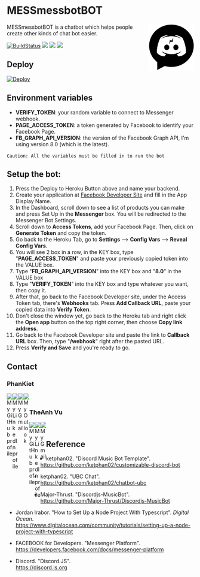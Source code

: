 # MESSmessbotBOT

<img src="https://raw.githubusercontent.com/ketphan02/MessMessBotBot/master/src/utils/images/logo.png" alt="logo" align="right" width=25%/>

MESSmessbotBOT is a chatbot which helps people create other kinds of chat bot easier.

[![BuildStatus](https://img.shields.io/travis/motdotla/dotenv/master.svg?style=flat-square)](https://dashboard.heroku.com/apps/mess-messbot-bot)
<img src="https://img.shields.io/badge/license-MIT-yellowgreen"/>
<img src="https://img.shields.io/badge/author-PhanKiet-orange"/>
<img src="https://img.shields.io/badge/language-TypeScript-informational"/>

## Deploy

[![Deploy](https://www.herokucdn.com/deploy/button.svg)](https://heroku.com/deploy?template=https://github.com/ketphan02/MessMessBotBot)

## Environment variables
- **VERIFY_TOKEN**: your random variable to connect to Messenger webhook.
- **PAGE_ACCESS_TOKEN**: a token generated by Facebook to identify your Facebook Page.
- **FB_GRAPH_API_VERSION**: the version of the Facebook Graph API, I'm using version 8.0 (which is the latest).
```
Caution: All the variables must be filled in to run the bot
```

## Setup the bot:
1. Press the Deploy to Heroku Button above and name your backend.
2. Create your application at [Facebook Developer Site](https://developers.facebook.com) and fill in the App Display Name.
3. In the Dashboard, scroll down to see a list of products you can make and press Set Up in the **Messenger** box. You will be redirected to the Messenger Bot Settings.
4. Scroll down to **Access Tokens**, add your Facebook Page. Then, click on **Generate Token** and copy the token.
5. Go back to the Heroku Tab, go to **Settings** ⟶ **Config Vars** ⟶ **Reveal Config Vars**.
6. You will see 2 box in a row, in the KEY box, type "**PAGE_ACCESS_TOKEN**" and paste your previously copied token into the VALUE box.
7. Type "**FB_GRAPH_API_VERSION**" into the KEY box and "**8.0**" in the VALUE box
8. Type "**VERIFY_TOKEN**" into the KEY box and type whatever you want, then copy it.
9. After that, go back to the Facebook Developer site, under the Access Token tab, there's **Webhooks** tab. Press **Add Callback URL**, paste your copied data into **Verify Token**.
10. Don't close the window yet, go back to the Heroku tab and right click the **Open app** button on the top right corner, then choose **Copy link address**.
11. Go back to the Facebook Developer site and paste the link to **Callback URL** box. Then, type "**/webhook**" right after the pasted URL.
12. Press **Verify and Save** and you're ready to go.

## Contact
### PhanKiet
<a href="https://github.com/ketphan02">
    <img width="15" align="left"
        alt="My GitHub profile"
        src="https://cdn.jsdelivr.net/npm/simple-icons@v3/icons/github.svg">
</a>
<a href="https://www.linkedin.com/in/ketphan02/">
    <img width="15" align="left"
        alt="My LinkedIn profile"
        src="https://cdn.jsdelivr.net/npm/simple-icons@v3/icons/linkedin.svg">
</a>
<a href="mailto:tuankiet.phannguyen@gmail.com">
    <img width="15" align="left"
        alt="My Gmail"
        src="https://cdn.jsdelivr.net/npm/simple-icons@v3/icons/gmail.svg">
</a>
<a href="mailto:tuankietvn@outlook.com">
    <img width="15" align="left"
        alt="My Outlook"
        src="https://cdn.jsdelivr.net/npm/simple-icons@v3/icons/microsoftoutlook.svg">
</a>
<br/>

### TheAnh Vu
<a href="https://github.com/theanh28">
    <img width="15" align="left"
        alt="My GitHub profile"
        src="https://cdn.jsdelivr.net/npm/simple-icons@v3/icons/github.svg">
</a>
<a href="https://www.linkedin.com/in/anh-alex-vu-5024111ab/">
    <img width="15" align="left"
        alt="My LinkedIn profile"
        src="https://cdn.jsdelivr.net/npm/simple-icons@v3/icons/linkedin.svg">
</a>
<a href="mailto:theanhvu02.101@gmail.com">
    <img width="15" align="left"
        alt="My Gmail"
        src="https://cdn.jsdelivr.net/npm/simple-icons@v3/icons/gmail.svg">
</a>
<br/>

## Reference
- ketphan02. "Discord Music Bot Template". <br/>
https://github.com/ketphan02/customizable-discord-bot

- ketphan02. "UBC Chat". <br/>
https://github.com/ketphan02/chatbot-ubc

- Major-Thrust. "Discordjs-MusicBot". <br/>
https://github.com/Major-Thrust/Discordjs-MusicBot

- Jordan Irabor. "How to Set Up a Node Project With Typescript". *Digital Ocean*. <br/>
https://www.digitalocean.com/community/tutorials/setting-up-a-node-project-with-typescript

- FACEBOOK for Developers. "Messenger Platform". <br/>
https://developers.facebook.com/docs/messenger-platform

- Discord. "Discord.JS". <br/>
https://discord.js.org